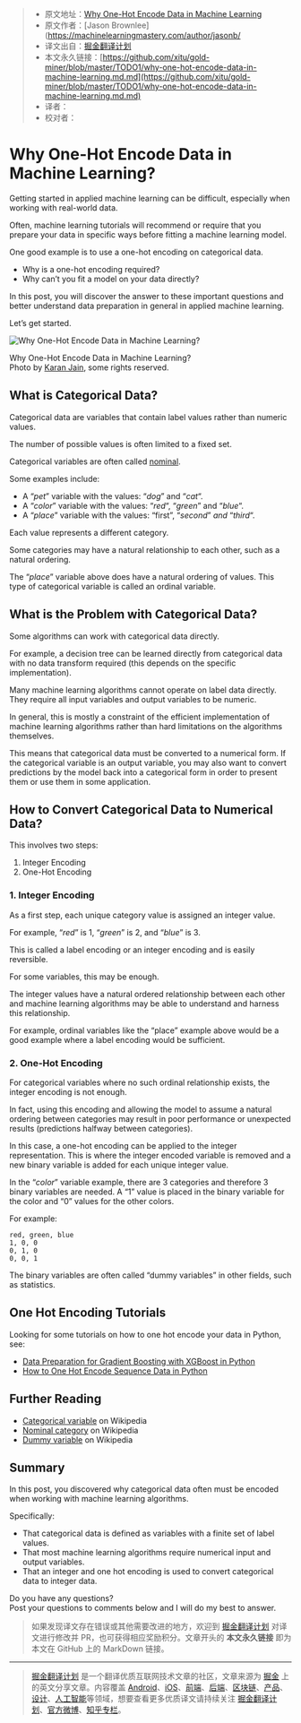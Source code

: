 
> * 原文地址：[Why One-Hot Encode Data in Machine Learning](https://machinelearningmastery.com/why-one-hot-encode-data-in-machine-learning/)
> * 原文作者：[Jason Brownlee](https://machinelearningmastery.com/author/jasonb/
> * 译文出自：[掘金翻译计划](https://github.com/xitu/gold-miner)
> * 本文永久链接：[https://github.com/xitu/gold-miner/blob/master/TODO1/why-one-hot-encode-data-in-machine-learning.md.md](https://github.com/xitu/gold-miner/blob/master/TODO1/why-one-hot-encode-data-in-machine-learning.md.md)
> * 译者：
> * 校对者：

# Why One-Hot Encode Data in Machine Learning?

Getting started in applied machine learning can be difficult, especially when working with real-world data.

Often, machine learning tutorials will recommend or require that you prepare your data in specific ways before fitting a machine learning model.

One good example is to use a one-hot encoding on categorical data.

*   Why is a one-hot encoding required?
*   Why can’t you fit a model on your data directly?

In this post, you will discover the answer to these important questions and better understand data preparation in general in applied machine learning.

Let’s get started.

![Why One-Hot Encode Data in Machine Learning?](https://3qeqpr26caki16dnhd19sv6by6v-wpengine.netdna-ssl.com/wp-content/uploads/2017/07/Why-One-Hot-Encode-Data-in-Machine-Learning.jpg)

Why One-Hot Encode Data in Machine Learning?  
Photo by [Karan Jain](https://www.flickr.com/photos/jiangkeren/8263176332/), some rights reserved.

## What is Categorical Data?

Categorical data are variables that contain label values rather than numeric values.

The number of possible values is often limited to a fixed set.

Categorical variables are often called [nominal](https://en.wikipedia.org/wiki/Nominal_category).

Some examples include:

*   A “_pet_” variable with the values: “_dog_” and “_cat_“.
*   A “_color_” variable with the values: “_red_“, “_green_” and “_blue_“.
*   A “_place_” variable with the values: “first”, “_second_” _and_ “_third_“.

Each value represents a different category.

Some categories may have a natural relationship to each other, such as a natural ordering.

The “_place_” variable above does have a natural ordering of values. This type of categorical variable is called an ordinal variable.

## What is the Problem with Categorical Data?

Some algorithms can work with categorical data directly.

For example, a decision tree can be learned directly from categorical data with no data transform required (this depends on the specific implementation).

Many machine learning algorithms cannot operate on label data directly. They require all input variables and output variables to be numeric.

In general, this is mostly a constraint of the efficient implementation of machine learning algorithms rather than hard limitations on the algorithms themselves.

This means that categorical data must be converted to a numerical form. If the categorical variable is an output variable, you may also want to convert predictions by the model back into a categorical form in order to present them or use them in some application.

## How to Convert Categorical Data to Numerical Data?

This involves two steps:

1.  Integer Encoding
2.  One-Hot Encoding

### 1\. Integer Encoding

As a first step, each unique category value is assigned an integer value.

For example, “_red_” is 1, “_green_” is 2, and “_blue_” is 3.

This is called a label encoding or an integer encoding and is easily reversible.

For some variables, this may be enough.

The integer values have a natural ordered relationship between each other and machine learning algorithms may be able to understand and harness this relationship.

For example, ordinal variables like the “place” example above would be a good example where a label encoding would be sufficient.

### 2\. One-Hot Encoding

For categorical variables where no such ordinal relationship exists, the integer encoding is not enough.

In fact, using this encoding and allowing the model to assume a natural ordering between categories may result in poor performance or unexpected results (predictions halfway between categories).

In this case, a one-hot encoding can be applied to the integer representation. This is where the integer encoded variable is removed and a new binary variable is added for each unique integer value.

In the “_color_” variable example, there are 3 categories and therefore 3 binary variables are needed. A “1” value is placed in the binary variable for the color and “0” values for the other colors.

For example:

```
red, green, blue
1, 0, 0
0, 1, 0
0, 0, 1
```
The binary variables are often called “dummy variables” in other fields, such as statistics.

## One Hot Encoding Tutorials


Looking for some tutorials on how to one hot encode your data in Python, see:

*   [Data Preparation for Gradient Boosting with XGBoost in Python](https://machinelearningmastery.com/data-preparation-gradient-boosting-xgboost-python/)
*   [How to One Hot Encode Sequence Data in Python](https://machinelearningmastery.com/how-to-one-hot-encode-sequence-data-in-python/)

## Further Reading

*   [Categorical variable](https://en.wikipedia.org/wiki/Categorical_variable) on Wikipedia
*   [Nominal category](https://en.wikipedia.org/wiki/Nominal_category) on Wikipedia
*   [Dummy variable](https://en.wikipedia.org/wiki/Dummy_variable_(statistics)) on Wikipedia

## Summary

In this post, you discovered why categorical data often must be encoded when working with machine learning algorithms.

Specifically:

*   That categorical data is defined as variables with a finite set of label values.
*   That most machine learning algorithms require numerical input and output variables.
*   That an integer and one hot encoding is used to convert categorical data to integer data.

Do you have any questions?  
Post your questions to comments below and I will do my best to answer.

> 如果发现译文存在错误或其他需要改进的地方，欢迎到 [掘金翻译计划](https://github.com/xitu/gold-miner) 对译文进行修改并 PR，也可获得相应奖励积分。文章开头的 **本文永久链接** 即为本文在 GitHub 上的 MarkDown 链接。

---

> [掘金翻译计划](https://github.com/xitu/gold-miner) 是一个翻译优质互联网技术文章的社区，文章来源为 [掘金](https://juejin.im) 上的英文分享文章。内容覆盖 [Android](https://github.com/xitu/gold-miner#android)、[iOS](https://github.com/xitu/gold-miner#ios)、[前端](https://github.com/xitu/gold-miner#前端)、[后端](https://github.com/xitu/gold-miner#后端)、[区块链](https://github.com/xitu/gold-miner#区块链)、[产品](https://github.com/xitu/gold-miner#产品)、[设计](https://github.com/xitu/gold-miner#设计)、[人工智能](https://github.com/xitu/gold-miner#人工智能)等领域，想要查看更多优质译文请持续关注 [掘金翻译计划](https://github.com/xitu/gold-miner)、[官方微博](http://weibo.com/juejinfanyi)、[知乎专栏](https://zhuanlan.zhihu.com/juejinfanyi)。
